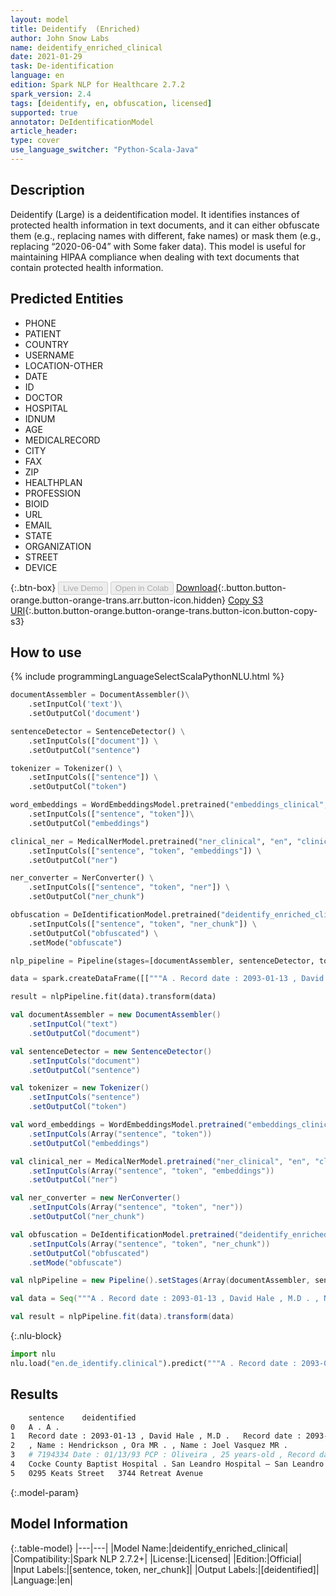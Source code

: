 ```yaml
---
layout: model
title: Deidentify  (Enriched)
author: John Snow Labs
name: deidentify_enriched_clinical
date: 2021-01-29
task: De-identification
language: en
edition: Spark NLP for Healthcare 2.7.2
spark_version: 2.4
tags: [deidentify, en, obfuscation, licensed]
supported: true
annotator: DeIdentificationModel
article_header:
type: cover
use_language_switcher: "Python-Scala-Java"
---
```


## Description

Deidentify (Large) is a deidentification model. It identifies instances of protected health information in text documents, and it can either obfuscate them (e.g., replacing names with different, fake names) or mask them (e.g., replacing “2020-06-04” with Some faker data). This model is useful for maintaining HIPAA compliance when dealing with text documents that contain protected health information.

## Predicted Entities

- PHONE
- PATIENT
- COUNTRY
- USERNAME
- LOCATION-OTHER
- DATE
- ID
- DOCTOR
- HOSPITAL
- IDNUM
- AGE
- MEDICALRECORD
- CITY
- FAX
- ZIP
- HEALTHPLAN
- PROFESSION
- BIOID
- URL
- EMAIL
- STATE
- ORGANIZATION
- STREET
- DEVICE

{:.btn-box}
<button class="button button-orange" disabled>Live Demo</button>
<button class="button button-orange" disabled>Open in Colab</button>
[Download](https://s3.amazonaws.com/auxdata.johnsnowlabs.com/clinical/models/deidentify_enriched_clinical_en_2.7.2_2.4_1611917177874.zip){:.button.button-orange.button-orange-trans.arr.button-icon.hidden}
[Copy S3 URI](s3://auxdata.johnsnowlabs.com/clinical/models/deidentify_enriched_clinical_en_2.7.2_2.4_1611917177874.zip){:.button.button-orange.button-orange-trans.button-icon.button-copy-s3}

## How to use



<div class="tabs-box" markdown="1">
{% include programmingLanguageSelectScalaPythonNLU.html %}

```python
documentAssembler = DocumentAssembler()\
    .setInputCol('text')\
    .setOutputCol('document')

sentenceDetector = SentenceDetector() \
    .setInputCols(["document"]) \
    .setOutputCol("sentence")

tokenizer = Tokenizer() \
    .setInputCols(["sentence"]) \
    .setOutputCol("token")

word_embeddings = WordEmbeddingsModel.pretrained("embeddings_clinical", "en", "clinical/models")\
  	.setInputCols(["sentence", "token"])\
  	.setOutputCol("embeddings")

clinical_ner = MedicalNerModel.pretrained("ner_clinical", "en", "clinical/models") \
	.setInputCols(["sentence", "token", "embeddings"]) \
	.setOutputCol("ner")

ner_converter = NerConverter() \
  	.setInputCols(["sentence", "token", "ner"]) \
  	.setOutputCol("ner_chunk")

obfuscation = DeIdentificationModel.pretrained("deidentify_enriched_clinical", "en", "clinical/models") \
	.setInputCols(["sentence", "token", "ner_chunk"]) \
	.setOutputCol("obfuscated") \
	.setMode("obfuscate")

nlp_pipeline = Pipeline(stages=[documentAssembler, sentenceDetector, tokenizer, word_embeddings, clinical_ner, ner_converter, obfuscation]) 

data = spark.createDataFrame([["""A . Record date : 2093-01-13 , David Hale , M.D . , Name : Hendrickson , Ora MR . # 7194334 Date : 01/13/93 PCP : Oliveira , 25 years-old , Record date : 2079-11-09 . Cocke County Baptist Hospital . 0295 Keats Street"""]]).toDF("text")

result = nlpPipeline.fit(data).transform(data)

```
```scala
val documentAssembler = new DocumentAssembler()
    .setInputCol("text")
    .setOutputCol("document")

val sentenceDetector = new SentenceDetector()
    .setInputCols("document")
    .setOutputCol("sentence")

val tokenizer = new Tokenizer()
    .setInputCols("sentence")
    .setOutputCol("token")

val word_embeddings = WordEmbeddingsModel.pretrained("embeddings_clinical", "en", "clinical/models")
  	.setInputCols(Array("sentence", "token"))
  	.setOutputCol("embeddings")

val clinical_ner = MedicalNerModel.pretrained("ner_clinical", "en", "clinical/models")
	.setInputCols(Array("sentence", "token", "embeddings"))
	.setOutputCol("ner")

val ner_converter = new NerConverter()
  	.setInputCols(Array("sentence", "token", "ner"))
  	.setOutputCol("ner_chunk")

val obfuscation = DeIdentificationModel.pretrained("deidentify_enriched_clinical", "en", "clinical/models")
	.setInputCols(Array("sentence", "token", "ner_chunk"))
	.setOutputCol("obfuscated")
	.setMode("obfuscate")

val nlpPipeline = new Pipeline().setStages(Array(documentAssembler, sentenceDetector, tokenizer, word_embeddings, clinical_ner, ner_converter, obfuscation))

val data = Seq("""A . Record date : 2093-01-13 , David Hale , M.D . , Name : Hendrickson , Ora MR . # 7194334 Date : 01/13/93 PCP : Oliveira , 25 years-old , Record date : 2079-11-09 . Cocke County Baptist Hospital . 0295 Keats Street""").toDS.toDF("text")

val result = nlpPipeline.fit(data).transform(data)

```


{:.nlu-block}
```python
import nlu
nlu.load("en.de_identify.clinical").predict("""A . Record date : 2093-01-13 , David Hale , M.D . , Name : Hendrickson , Ora MR . # 7194334 Date : 01/13/93 PCP : Oliveira , 25 years-old , Record date : 2079-11-09 . Cocke County Baptist Hospital . 0295 Keats Street""")
```

</div>

## Results

```bash
	sentence	deidentified
0	A .	A .
1	Record date : 2093-01-13 , David Hale , M.D .	Record date : 2093-01-18 , DR. Gregory Kaiser , M.D .
2	, Name : Hendrickson , Ora MR .	, Name : Joel Vasquez MR .
3	# 7194334 Date : 01/13/93 PCP : Oliveira , 25 years-old , Record date : 2079-11-09 .	# 67696 Date : 01/18/93 PCP : DR. Jennifer Eaton , 25 years-old , Record date : 2079-11-14 .
4	Cocke County Baptist Hospital .	San Leandro Hospital – San Leandro .
5	0295 Keats Street	3744 Retreat Avenue
```

{:.model-param}
## Model Information

{:.table-model}
|---|---|
|Model Name:|deidentify_enriched_clinical|
|Compatibility:|Spark NLP 2.7.2+|
|License:|Licensed|
|Edition:|Official|
|Input Labels:|[sentence, token, ner_chunk]|
|Output Labels:|[deidentified]|
|Language:|en|
